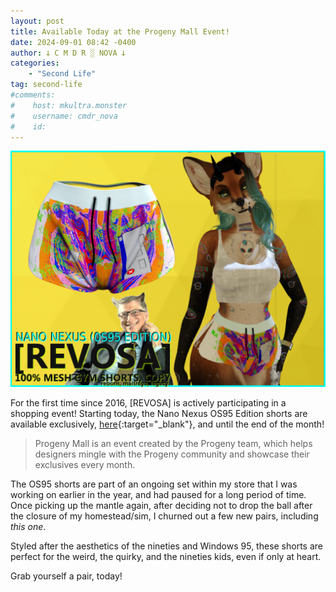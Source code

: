 ```yaml
---
layout: post
title: Available Today at the Progeny Mall Event!
date: 2024-09-01 08:42 -0400
author: 𐕣 C M D R ░ NOVA 𐕣
categories:
    - "Second Life"
tag: second-life
#comments:
#    host: mkultra.monster
#    username: cmdr_nova
#    id: 
---
```


![ad card for a set of glitchy windows 95 looking shorts in Second Life](/img/posts/os95/os95_ad.png)

For the first time since 2016, [REVOSA] is actively participating in a shopping event! Starting today, the Nano Nexus OS95 Edition shorts are available exclusively, [here](http://maps.secondlife.com/secondlife/Progeny/160/116/21){:target="_blank"}, and until the end of the month! 

>Progeny Mall is an event created by the Progeny team, which helps designers mingle with the Progeny community and showcase their exclusives every month.

The OS95 shorts are part of an ongoing set within my store that I was working on earlier in the year, and had paused for a long period of time. Once picking up the mantle again, after deciding not to drop the ball after the closure of my homestead/sim, I churned out a few new pairs, including *this one*.

Styled after the aesthetics of the nineties and Windows 95, these shorts are perfect for the weird, the quirky, and the nineties kids, even if only at heart.

Grab yourself a pair, today!
